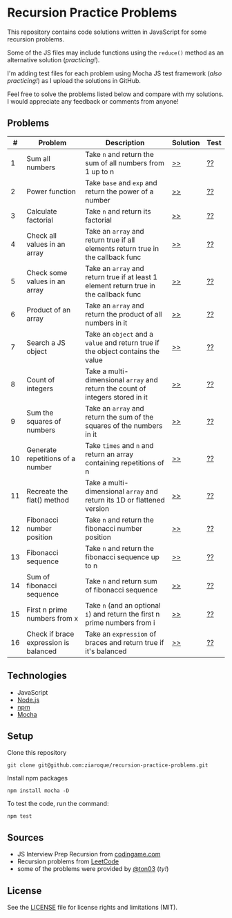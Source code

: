# Recursion Practice Problems

This repository contains code solutions written in JavaScript for some recursion problems.

Some of the JS files may include functions using the `reduce()` method as an alternative solution (_practicing!_).

I'm adding test files for each problem using Mocha JS test framework (_also practicing!_) as I upload the solutions in GitHub.

Feel free to solve the problems listed below and compare with my solutions. I would appreciate any feedback or comments from anyone!

## Problems

| #   | Problem                               | Description                                                                            | Solution                                | Test                                    |
| --- | ------------------------------------- | -------------------------------------------------------------------------------------- | --------------------------------------- | --------------------------------------- |
| 1   | Sum all numbers                       | Take `n` and return the sum of all numbers from 1 up to n                              | [>>](/solutions/01-sum-range.js)        | [??](/test/01-sum-range-test.js)        |
| 2   | Power function                        | Take `base` and `exp` and return the power of a number                                 | [>>](/solutions/02-power.js)            | [??](/test/02-power-test.js)            |
| 3   | Calculate factorial                   | Take `n` and return its factorial                                                      | [>>](/solutions/03-factorial.js)        | [??](/test/03-factorial-test.js)        |
| 4   | Check all values in an array          | Take an `array` and return true if all elements return true in the callback func       | [>>](/solutions/04-all-values.js)       | [??](/test/04-all-values-test.js)       |
| 5   | Check some values in an array         | Take an `array` and return true if at least 1 element return true in the callback func | [>>](/solutions/05-some-values.js)      | [??](/test/05-some-values-test.js)      |
| 6   | Product of an array                   | Take an `array` and return the product of all numbers in it                            | [>>](/solutions/06-product-of-array.js) | [??](/test/06-product-of-array-test.js) |
| 7   | Search a JS object                    | Take an `object` and a `value` and return true if the object contains the value        | [>>](/solutions/07-search-object.js)    | [??](/test/07-search-object-test.js)    |
| 8   | Count of integers                     | Take a multi-dimensional `array` and return the count of integers stored in it         | [>>](/solutions/08-total-integers.js)   | [??](/test/08-total-integers-test.js)   |
| 9   | Sum the squares of numbers            | Take an `array` and return the sum of the squares of the numbers in it                 | [>>](/solutions/09-sum-squares.js)      | [??](/test/09-sum-squares-test.js)      |
| 10  | Generate repetitions of a number      | Take `times` and `n` and return an array containing repetitions of n                   | [>>](/solutions/10-replicate.js)        | [??](/test/10-replicate-test.js)        |
| 11  | Recreate the flat() method            | Take a multi-dimensional `array` and return its 1D or flattened version                | [>>](/solutions/11-flatten-array.js)    | [??](/test/11-flatten-array-test.js)    |
| 12  | Fibonacci number position             | Take `n` and return the fibonacci number position                                      | [>>](/solutions/12-fibonacci-pos.js)    | [??](/test/12-fibonacci-pos-test.js)    |
| 13  | Fibonacci sequence                    | Take `n` and return the fibonacci sequence up to n                                     | [>>](/solutions/13-fibonacci-seq.js)    | [??](/test/13-fibonacci-seq-test.js)    |
| 14  | Sum of fibonacci sequence             | Take `n` and return sum of fibonacci sequence                                          | [>>](/solutions/14-fibonacci-sum.js)    | [??](/test/14-fibonacci-sum-test.js)    |
| 15  | First n prime numbers from x          | Take `n` (and an optional `i`) and return the first n prime numbers from i             | [>>](/solutions/15-first-n-primes.js)   | [??](/test/15-first-n-primes-test.js)   |
| 16  | Check if brace expression is balanced | Take an `expression` of braces and return true if it's balanced                        | [>>](/solutions/16-brace-balance.js)    | [??](/test/16-brace-balance-test.js)    |

## Technologies

- JavaScript
- [Node.js](https://nodejs.org/en)
- [npm](https://www.npmjs.com/)
- [Mocha](https://mochajs.org/)

## Setup

Clone this repository

```
git clone git@github.com:ziaroque/recursion-practice-problems.git
```

Install npm packages

```
npm install mocha -D
```

To test the code, run the command:

```
npm test
```

## Sources

- JS Interview Prep Recursion from [codingame.com](https://www.codingame.com/playgrounds/5422/js-interview-prep-recursion)
- Recursion problems from [LeetCode](https://leetcode.com/tag/recursion/)
- some of the problems were provided by [@ton03](https://github.com/ton03) (_ty!_)

## License

See the [LICENSE](/LICENSE.md) file for license rights and limitations (MIT).
